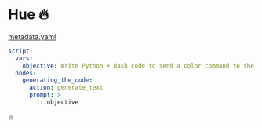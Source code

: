 # Hue 🔥

[metadata.yaml](../metadata.yaml)

```yaml
script:
  vars:
    objective: Write Python + Bash code to send a color command to the Hue LED lights in my apartment.
  nodes:
    generating_the_code:
      action: generate_text
      prompt: >
        :::objective

```

🔥
